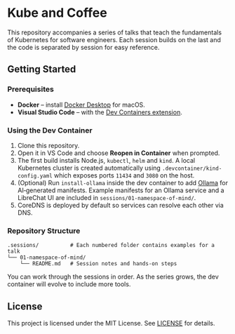 # Kube and Coffee

This repository accompanies a series of talks that teach the fundamentals of Kubernetes for software engineers. Each session builds on the last and the code is separated by session for easy reference.

## Getting Started

### Prerequisites
* **Docker** – install [Docker Desktop](https://www.docker.com/products/docker-desktop/) for macOS.
* **Visual Studio Code** – with the [Dev Containers extension](https://marketplace.visualstudio.com/items?itemName=ms-vscode-remote.remote-containers).

### Using the Dev Container
1. Clone this repository.
2. Open it in VS Code and choose **Reopen in Container** when prompted.
3. The first build installs Node.js, `kubectl`, `helm` and `kind`. A local Kubernetes cluster is created automatically using `.devcontainer/kind-config.yaml` which exposes ports `11434` and `3080` on the host.
4. (Optional) Run `install-ollama` inside the dev container to add [Ollama](https://ollama.ai) for AI‑generated manifests. Example manifests for an Ollama service and a LibreChat UI are included in `sessions/01-namespace-of-mind/`.
5. CoreDNS is deployed by default so services can resolve each other via DNS.

### Repository Structure

```
.sessions/          # Each numbered folder contains examples for a talk
└── 01-namespace-of-mind/
    └── README.md   # Session notes and hands-on steps
```

You can work through the sessions in order. As the series grows, the dev container will evolve to include more tools.

## License

This project is licensed under the MIT License. See [LICENSE](LICENSE) for details.
